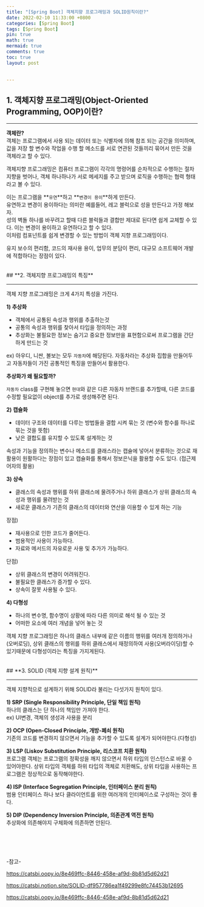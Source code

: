```yaml
---
title: "[Spring Boot] 객체지향 프로그래밍과 SOLID원칙이란?"
date: 2022-02-10 11:33:00 +0800
categories: [Spring Boot]
tags: [Spring Boot]
pin: true
math: true
mermaid: true
comments: true
toc: true
layout: post

  
---
```





## **1. 객체지향 프로그래밍(Object-Oriented Programming, OOP)이란?**

---

**객체란?** \
객체는 프로그램에서 사용 되는 데이터 또는 식별자에 의해 참조 되는 공간을 의미하며, 값을 저장 할 변수와 작업을 수행 할 메소드를 서로 연관된 것들끼리 묶어서 만든 것을 객체라고 할 수 있다.

객체지향 프로그래밍은 컴퓨터 프로그램이 각각의 명령어를 순차적으로 수행하는 절차지향을 벗어나, 객체 하나하나가 서로 메세지를 주고 받으며 로직을 수행하는 협력 형태라고 볼 수 있다.

이는 프로그램을 **`유연`**하고 **`변경이 용이`**하게 만든다.\
유연하고 변경이 용이하다는 의미란 예를들어, 레고 블럭으로 성을 만든다고 가정 해보자.\
성의 벽돌 하나를 바꾸려고 할때 다른 블럭들과 결합만 제대로 된다면 쉽게 교체할 수 있다. 이는 변경이 용이하고 유연하다고 할 수 있다.\
이처럼 컴포넌트를 쉽게 변경할 수 있는 방법이 객체 지향 프로그래밍이다.

유지 보수의 편리함, 코드의 재사용 용이, 업무의 분담이 편리, 대규모 소프트웨어 개발에 적합하다는 장점이 있다.


<br>
## **2. 객체지향 프로그래밍의 특징**

---
객체 지향 프로그래밍은 크게 4가지 특성을 가진다.

**1) 추상화**

- 객체에서 공통된 속성과 행위를 추출하는것
- 공통의 속성과 행위를 찾아서 타입을 정의하는 과정
- 추상화는 불필요한 정보는 숨기고 중요한 정보만을 표현함으로써 프로그램을 간단하게 만드는 것

ex) 아우디, 니싼, 볼보는 모두 `자동차`에 해당된다. 자동차라는 추상화 집합을 만들어두고 자동차들이 가진 공통적인 특징을 만들어서 활용한다.

**추상화가 왜 필요할까?**

`자동차` class를 구현해 놓으면 `현대`와 같은 다른 자동차 브랜드를 추가할때, 다른 코드를 수정할 필요없이 object를 추가로 생성해주면 된다.

**2) 캡슐화**

- 데이터 구조와 데이터를 다루는 방법들을 결합 시켜 묶는 것 (변수와 함수를 하나로 묶는 것을 뜻함)
- 낮은 결합도를 유지할 수 있도록 설계하는 것

속성과 기능을 정의하는 변수나 메소드를 클래스라는 캡슐에 넣어서 분류하는 것으로 재활용이 원활하다는 장점이 있고 캡슐화를 통해서 정보은닉을 활용할 수도 있다. (접근제어자의 활용)

**3) 상속**

- 클래스의 속성과 행위를 하위 클래스에 물려주거나 하위 클래스가 상위 클래스의 속성과 행위를 물려받는 것
- 새로운 클래스가 기존의 클래스의 데이터와 연산을 이용할 수 있게 하는 기능

장점)
- 재사용으로 인한 코드가 줄어든다.
- 범용적인 사용이 가능하다.
- 자료와 메서드의 자유로운 사용 및 추가가 가능하다.

단점)
- 상위 클래스의 변경이 어려워진다.
- 불필요한 클래스가 증가할 수 있다.
- 상속이 잘못 사용될 수 있다.

**4) 다형성**

- 하나의 변수명, 함수명이 상황에 따라 다른 의미로 해석 될 수 있는 것
- 어떠한 요소에 여러 개념을 넣어 놓는 것

객체 지향 프로그래밍은 하나의 클래스 내부에 같은 이름의 행위를 여러개 정의하거나(오버로딩), 상위 클래스의 행위를 하위 클래스에서 재정의하여 사용(오버라이딩)할 수 있기때문에 다형성이라는 특징을 가지게된다.

 
<br>
## **3. SOLID (객체 지향 설계 원칙)**

---

객체 지향적으로 설계하기 위해 SOLID라 불리는 다섯가지 원칙이 있다.

**1) SRP (Single Responsibility Principle, 단일 책임 원칙)**\
하나의 클래스는 단 하나의 책임만 가져야 한다.\
ex) UI변경, 객체의 생성과 사용을 분리

**2) OCP (Open-Closed Principle, 개방-폐쇠 원칙)**\
기존의 코드를 변경하지 않으면서 기능을 추가할 수 있도록 설계가 되어야한다.(다형성)

**3) LSP (Liskov Substitution Principle, 리스코프 치환 원칙)**\
프로그램 객체는 프로그램의 정확성을 깨지 않으면서 하위 타입의 인스턴스로 바꿀 수 있어야한다.
상위 타입의 객체를 하위 타입의 객체로 치환해도, 상위 타입을 사용하는 프로그램은 정상적으로 동작해야한다.

**4) ISP (Interface Segregation Principle, 인터페이스 분리 원칙)**\
범용 인터페이스 하나 보다 클라이언트를 위한 여러개의 인터페이스로 구성하는 것이 좋다.

**5) DIP (Dependency Inversion Principle, 의존관계 역전 원칙)**\
추상화에 의존해야지 구체화에 의존하면 안된다.


<br>
<br>
<br>
<br>
-참고-

https://catsbi.oopy.io/8e469ffc-8446-458e-af9d-8b81d5d62d21

https://catsbi.notion.site/SOLID-df957786ea1f49299e8fc74453b12695

https://catsbi.oopy.io/8e469ffc-8446-458e-af9d-8b81d5d62d21
